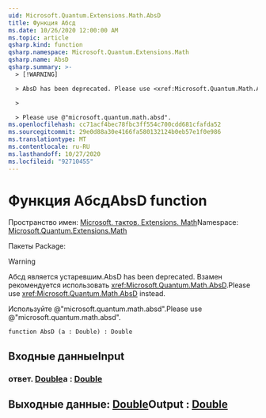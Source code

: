 ```yaml
---
uid: Microsoft.Quantum.Extensions.Math.AbsD
title: Функция Абсд
ms.date: 10/26/2020 12:00:00 AM
ms.topic: article
qsharp.kind: function
qsharp.namespace: Microsoft.Quantum.Extensions.Math
qsharp.name: AbsD
qsharp.summary: >-
  > [!WARNING]

  > AbsD has been deprecated. Please use <xref:Microsoft.Quantum.Math.AbsD> instead.

  >

  > Please use @"microsoft.quantum.math.absd".
ms.openlocfilehash: cc71acf4bec78fbc3ff554c700cdd681cfafda52
ms.sourcegitcommit: 29e0d88a30e4166fa580132124b0eb57e1f0e986
ms.translationtype: MT
ms.contentlocale: ru-RU
ms.lasthandoff: 10/27/2020
ms.locfileid: "92710455"
---
```

# <a name="absd-function"></a><span data-ttu-id="1bae0-102">Функция Абсд</span><span class="sxs-lookup"><span data-stu-id="1bae0-102">AbsD function</span></span>

<span data-ttu-id="1bae0-103">Пространство имен: [Microsoft. тактов. Extensions. Math](xref:Microsoft.Quantum.Extensions.Math)</span><span class="sxs-lookup"><span data-stu-id="1bae0-103">Namespace: [Microsoft.Quantum.Extensions.Math](xref:Microsoft.Quantum.Extensions.Math)</span></span>

<span data-ttu-id="1bae0-104">Пакеты [](https://nuget.org/packages/)</span><span class="sxs-lookup"><span data-stu-id="1bae0-104">Package: [](https://nuget.org/packages/)</span></span>


> [!WARNING]
> <span data-ttu-id="1bae0-105">Абсд является устаревшим.</span><span class="sxs-lookup"><span data-stu-id="1bae0-105">AbsD has been deprecated.</span></span> <span data-ttu-id="1bae0-106">Взамен рекомендуется использовать <xref:Microsoft.Quantum.Math.AbsD>.</span><span class="sxs-lookup"><span data-stu-id="1bae0-106">Please use <xref:Microsoft.Quantum.Math.AbsD> instead.</span></span>
>
> <span data-ttu-id="1bae0-107">Используйте @"microsoft.quantum.math.absd".</span><span class="sxs-lookup"><span data-stu-id="1bae0-107">Please use @"microsoft.quantum.math.absd".</span></span>



```qsharp
function AbsD (a : Double) : Double
```


## <a name="input"></a><span data-ttu-id="1bae0-108">Входные данные</span><span class="sxs-lookup"><span data-stu-id="1bae0-108">Input</span></span>

### <a name="a--double"></a><span data-ttu-id="1bae0-109">ответ. [Double](xref:microsoft.quantum.lang-ref.double)</span><span class="sxs-lookup"><span data-stu-id="1bae0-109">a : [Double](xref:microsoft.quantum.lang-ref.double)</span></span>





## <a name="output--double"></a><span data-ttu-id="1bae0-110">Выходные данные: [Double](xref:microsoft.quantum.lang-ref.double)</span><span class="sxs-lookup"><span data-stu-id="1bae0-110">Output : [Double](xref:microsoft.quantum.lang-ref.double)</span></span>

